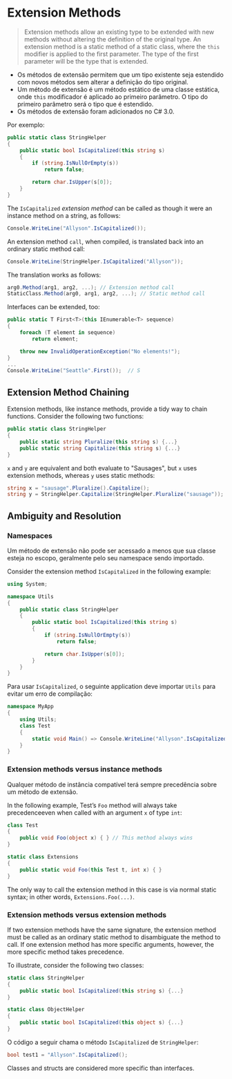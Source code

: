 # Extension Methods

> Extension methods allow an existing type to be extended with new methods without altering the definition of the original type. An extension method is a static method of a static class, where the `this` modifier is applied to the first parameter. The type of the first parameter will be the type that is extended.

-   Os métodos de extensão permitem que um tipo existente seja estendido com novos métodos sem alterar a definição do tipo original.
-   Um método de extensão é um método estático de uma classe estática, onde `this` modificador é aplicado ao primeiro parâmetro. O tipo do primeiro parâmetro será o tipo que é estendido.
-   Os métodos de extensão foram adicionados no C# 3.0.

Por exemplo:

```csharp
public static class StringHelper
{
    public static bool IsCapitalized(this string s)
    {
        if (string.IsNullOrEmpty(s))
            return false;

        return char.IsUpper(s[0]);
    }
}
```

The `IsCapitalized` _extension method_ can be called as though it were an instance method on a string, as follows:

```csharp
Console.WriteLine("Allyson".IsCapitalized());
```

An extension method `call`, when compiled, is translated back into an ordinary static method call:

```csharp
Console.WriteLine(StringHelper.IsCapitalized("Allyson"));
```

The translation works as follows:

```csharp
arg0.Method(arg1, arg2, ...); // Extension method call
StaticClass.Method(arg0, arg1, arg2, ...); // Static method call
```

Interfaces can be extended, too:

```csharp
public static T First<T>(this IEnumerable<T> sequence)
{
    foreach (T element in sequence)
        return element;

    throw new InvalidOperationException("No elements!");
}
...
Console.WriteLine("Seattle".First());  // S
```

## Extension Method Chaining

Extension methods, like instance methods, provide a tidy way to chain functions. Consider the following two functions:

```csharp
public static class StringHelper
{
    public static string Pluralize(this string s) {...}
    public static string Capitalize(this string s) {...}
}
```

`x` and `y` are equivalent and both evaluate to "Sausages", but `x` uses extension methods, whereas `y` uses static methods:

```csharp
string x = "sausage".Pluralize().Capitalize();
string y = StringHelper.Capitalize(StringHelper.Pluralize("sausage"));
```

## Ambiguity and Resolution

### Namespaces

Um método de extensão não pode ser acessado a menos que sua classe esteja no escopo, geralmente pelo seu namespace sendo importado.

Consider the extension method `IsCapitalized` in the following example:

```csharp
using System;

namespace Utils
{
    public static class StringHelper
    {
        public static bool IsCapitalized(this string s)
        {
            if (string.IsNullOrEmpty(s))
                return false;

            return char.IsUpper(s[0]);
        }
    }
}
```

Para usar `IsCapitalized`, o seguinte application deve importar `Utils` para evitar um erro de compilação:

```csharp
namespace MyApp
{
    using Utils;
    class Test
    {
        static void Main() => Console.WriteLine("Allyson".IsCapitalized());
    }
}
```

### Extension methods versus instance methods

Qualquer método de instância compatível terá sempre precedência sobre um método de extensão.

In the following example, Test’s `Foo` method will always take precedenceeven when called with an argument `x` of type `int`:

```csharp
class Test
{
    public void Foo(object x) { } // This method always wins
}

static class Extensions
{
    public static void Foo(this Test t, int x) { }
}
```

The only way to call the extension method in this case is via normal static syntax; in other words, `Extensions.Foo(...)`.

### Extension methods versus extension methods

If two extension methods have the same signature, the extension method must be called as an ordinary static method to disambiguate the method to call. If one extension method has more specific arguments, however, the more specific method takes precedence.

To illustrate, consider the following two classes:

```csharp
static class StringHelper
{
    public static bool IsCapitalized(this string s) {...}
}

static class ObjectHelper
{
    public static bool IsCapitalized(this object s) {...}
}
```

O código a seguir chama o método `IsCapitalized` de `StringHelper`:

```csharp
bool test1 = "Allyson".IsCapitalized();
```

Classes and structs are considered more specific than interfaces.
